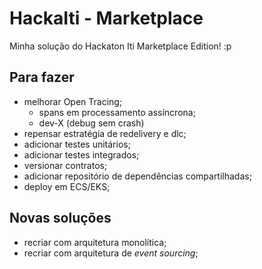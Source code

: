 # HackaIti - Marketplace

Minha solução do Hackaton Iti Marketplace Edition! :p

##  Para fazer

- melhorar Open Tracing;
	- spans em processamento assíncrona;
	- dev-X (debug sem crash)
- repensar estratégia de redelivery e dlc;
- adicionar testes unitários;
- adicionar testes integrados;
- versionar contratos;
- adicionar repositório de dependências compartilhadas;
- deploy em ECS/EKS;

## Novas soluções

- recriar com arquitetura monolítica;
- recriar com arquitetura de *event sourcing*;
